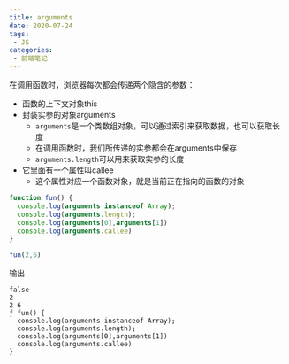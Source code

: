 ```yaml
---
title: arguments
date: 2020-07-24
tags:
 - JS
categories:
 - 前端笔记
---
```


在调用函数时，浏览器每次都会传递两个隐含的参数：
* 函数的上下文对象this
* 封装实参的对象arguments
  * `arguments`是一个类数组对象，可以通过索引来获取数据，也可以获取长度
  * 在调用函数时，我们所传递的实参都会在arguments中保存
  * `arguments.length`可以用来获取实参的长度
* 它里面有一个属性叫callee
  * 这个属性对应一个函数对象，就是当前正在指向的函数的对象
```js
function fun() {
  console.log(arguments instanceof Array);
  console.log(arguments.length);
  console.log(arguments[0],arguments[1])
  console.log(arguments.callee)
}

fun(2,6)
```
输出
```
false
2
2 6
ƒ fun() {
  console.log(arguments instanceof Array);
  console.log(arguments.length);
  console.log(arguments[0],arguments[1])
  console.log(arguments.callee)
}
```

